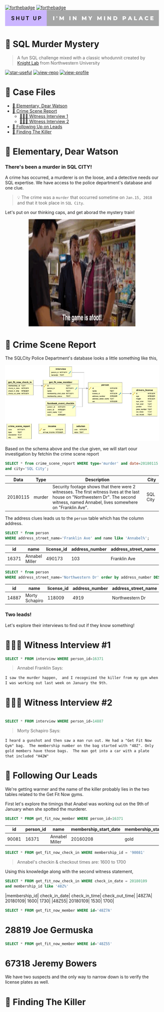 [![forthebadge](https://forthebadge.com/images/badges/made-with-markdown.svg)](https://forthebadge.com) [![forthebadge](https://forthebadge.com/images/badges/as-seen-on-tv.svg)](https://forthebadge.com) [![forthebadge](https://github.com/iaks23/SQLMurderMystery/blob/main/img/shut-up-i'm-in-my-mind-palace.svg)](https://forthebadge.com) 


# 🚨 SQL Murder Mystery

> A fun SQL challenge mixed with a classic whodunnit created by [Knight Lab](https://mystery.knightlab.com) from Northwestern University

[![star-useful](https://img.shields.io/badge/🌟-If%20useful-red.svg)](https://shields.io) 
[![view-repo](https://img.shields.io/badge/View-Repo-blueviolet)](https://github.com/iaks23?tab=repositories)
[![view-profile](https://img.shields.io/badge/Go%20To-Profile-orange)](https://github.com/iaks23) 

# 📁 Case Files
* [🔎 Elementary, Dear Watson](#preface)
* [📝 Crime Scene Report](#report)
  * [👩🏼‍🦳 Witness Interview 1](#wit1)
  * [🧑🏾‍🦱 Witness Interview 2](#wit2)
* [🛵 Following Up on Leads](#leads)
* [📌 Finding The Killer](#killer)


# 🔎 Elementary, Dear Watson <a name='preface'></a>

### There's been a murder in SQL CITY! 

A crime has occurred, a murderer is on the loose, and a detective needs our SQL expertise. We have access to the police department's database and one clue.

> 💡 The crime was a `murder` that occurred sometime on `Jan.15, 2018` and that it took place in `SQL City`.

Let's put on our thinking caps, and get aborad the mystery train!

<p align="center">
  <img width="350" height="350" src="https://github.com/iaks23/SQLMurderMystery/blob/main/img/game.GIF">
</p>

# 📝 Crime Scene Report <a name='report'></a>

The SQLCity Police Department's database looks a little something like this, 

![Schema](https://github.com/iaks23/SQLMurderMystery/blob/main/img/schema.png)

Based on the schema above and the clue given, we will start oour investigation by fetchin the crime scene report

```SQL
SELECT * from crime_scene_report WHERE type='murder' and date=20180115 
and city='SQL City';
```
|Data|Type|Description|City|
|---|---|---|---|
|20180115|	murder|	Security footage shows that there were 2 witnesses. The first witness lives at the last house on "Northwestern Dr". The second witness, named Annabel, lives somewhere on "Franklin Ave".| SQL City|

The address clues leads us to the `person` table which has the column address. 

```SQL
SELECT * from person 
WHERE address_street_name='Franklin Ave' and name like 'Annabel%';
```

|id|	name|	license_id|	address_number|	address_street_name|	ssn|
|---|---|---|---|---|---|
|16371|	Annabel Miller|	490173|	103| Franklin Ave|	318771143|



```SQL
SELECT * from person 
WHERE address_street_name='Northwestern Dr' order by address_number DESC;
```

|id|	name|	license_id|	address_number|	address_street_name|	ssn|
|---|---|---|---|---|---|
|14887|	Morty Schapiro|	118009|	4919|	Northwestern Dr|	111564949|

### Two leads!

Let's explore their interviews to find out if they know something! 

# 👩🏼‍🦳 Witness Interview #1 <a name='wit1'></a>

```SQL
SELECT * FROM interview WHERE person_id=16371
```

> Annabel Franklin Says:

`I saw the murder happen, 
and I recognized the killer from my gym when I was working out last week on January the 9th.`


# 🧑🏾‍🦱 Witness Interview #2 <a name='wit2'></a>

```SQL

SELECT * FROM interview WHERE person_id=14887
```

> Morty Schapiro Says:

`I heard a gunshot and then saw a man run out. He had a "Get Fit Now Gym" bag. 
The membership number on the bag started with "48Z". Only gold members have those bags. 
The man got into a car with a plate that included "H42W"`

# 🛵 Following Our Leads <a name='leads'></a>

We're getting warmer and the name of the killer probably lies in the two tables related to the Get Fit Now gyms. 

First let's explore the timings that Anabel was working out on the 9th of January when she spotted the murderer. 

```SQL
SELECT * FROM get_fit_now_member WHERE person_id=16371
```

|id|	person_id|	name|	membership_start_date|	membership_status|
|---|---|---|---|---|
|90081|	16371|	Annabel Miller|	20160208|	gold|

```SQL
SELECT * FROM get_fit_now_check_in WHERE membership_id = '90081'
```

> Annabel's checkin & checkout times are: 1600 to 1700

Using this knowledge along with the second witness statement, 

```SQL
SELECT * FROM get_fit_now_check_in WHERE check_in_date = 20180109 
and membership_id like '48Z%'
```

|membership_id|	check_in_date|	check_in_time|	check_out_time|
|48Z7A|	20180109|	1600|	1730|
|48Z55|	20180109|	1530|	1700|

```SQL
SELECT * FROM get_fit_now_member WHERE id='48Z7A'
```

# 28819	Joe Germuska

```SQL
SELECT * FROM get_fit_now_member WHERE id='48Z55'
```

# 67318	Jeremy Bowers

We have two suspects and the only way to narrow down is to verify the license plates as well. 

# 📌 Finding The Killer <a name='killer'></a>


